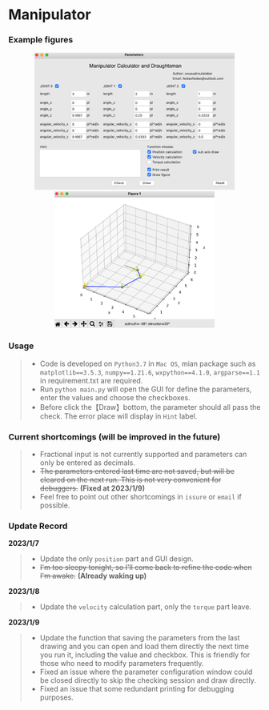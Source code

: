 # Manipulator

### Example figures

<div align=center>
<img src="https://github.com/FeiDao7943/manipulator/blob/main/figure/example_1.png" width="400px">
<img src="https://github.com/FeiDao7943/manipulator/blob/main/figure/example_2.png" width="320px">
</div>

### Usage
>* Code is developed on `Python3.7` in `Mac OS`, mian package such as `matplotlib==3.5.3`, 
`numpy==1.21.6`, `wxpython==4.1.0`, `argparse==1.1` in requirement.txt are required.
>* Run `python main.py` will open the GUI for define the parameters, enter the values and choose the checkboxes.
>* Before click the【Draw】bottom, the parameter should all pass the check. The error place will display in `Hint` label.

### Current shortcomings (will be improved in the future)
>* Fractional input is not currently supported and parameters can only be entered as decimals.
>* ~~The parameters entered last time are not saved, but will be cleared on the next run. This is not very convenient for debuggers.~~
   **(Fixed at 2023/1/9)**
>* Feel free to point out other shortcomings in `issure` or `email` if possible.

### Update Record
**2023/1/7**
>* Update the only `position` part and GUI design.
>* ~~I'm too sleepy tonight, so I'll come back to refine the code when I'm awake.~~ **(Already waking up)**

**2023/1/8**
>* Update the `velocity` calculation part, only the `torque` part leave.

**2023/1/9**
>* Update the function that saving the parameters from the last drawing and you can open and load them directly the next time
you run it, including the value and checkbox. This is friendly for those who need to modify parameters frequently.
>* Fixed an issue where the parameter configuration window could be closed directly to skip the checking session and draw directly.
>* Fixed an issue that some redundant printing for debugging purposes. 
